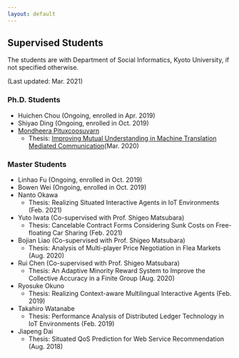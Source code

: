 ```yaml
---
layout: default
---
```


## Supervised Students
The students are with Department of Social Informatics, Kyoto University, if not specified otherwise.

(Last updated: Mar. 2021)

### Ph.D. Students
- Huichen Chou (Ongoing, enrolled in Apr. 2019)
- Shiyao Ding (Ongoing, enrolled in Oct. 2019)
- [Mondheera Pituxcoosuvarn](http://www.ritsumei.ac.jp/~mond-p/)
  - Thesis: [Improving Mutual Understanding in Machine Translation Mediated Communication](https://doi.org/10.14989/doctor.k22579)(Mar. 2020)

### Master Students
- Linhao Fu (Ongoing, enrolled in Oct. 2019)
- Bowen Wei (Ongoing, enrolled in Oct. 2019)
- Nanto Okawa
  - Thesis: Realizing Situated Interactive Agents in IoT Environments (Feb. 2021)
- Yuto Iwata (Co-supervised with Prof. Shigeo Matsubara)
  - Thesis: Cancelable Contract Forms Considering Sunk Costs on Free-floating Car Sharing (Feb. 2021)
- Bojian Liao (Co-supervised with Prof. Shigeo Matsubara)
  - Thesis: Analysis of Multi-player Price Negotiation in Flea Markets (Aug. 2020)
- Rui Chen (Co-supervised with Prof. Shigeo Matsubara)
  - Thesis: An Adaptive Minority Reward System to Improve the Collective Accuracy in a Finite Group (Aug. 2020)
- Ryosuke Okuno
  - Thesis: Realizing Context-aware Multilingual Interactive Agents (Feb. 2019)
- Takahiro Watanabe
  - Thesis: Performance Analysis of Distributed Ledger Technology in IoT Environments (Feb. 2019)
- Jiapeng Dai
  - Thesis: Situated QoS Prediction for Web Service Recommendation (Aug. 2018)
